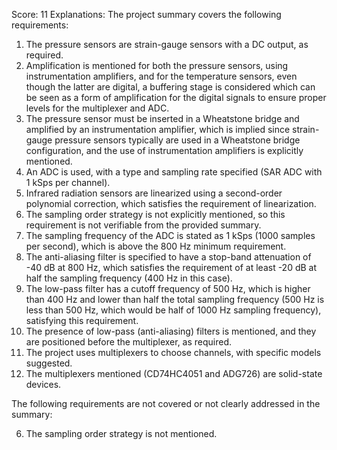 Score: 11
Explanations: 
The project summary covers the following requirements:

1. The pressure sensors are strain-gauge sensors with a DC output, as required.
2. Amplification is mentioned for both the pressure sensors, using instrumentation amplifiers, and for the temperature sensors, even though the latter are digital, a buffering stage is considered which can be seen as a form of amplification for the digital signals to ensure proper levels for the multiplexer and ADC.
3. The pressure sensor must be inserted in a Wheatstone bridge and amplified by an instrumentation amplifier, which is implied since strain-gauge pressure sensors typically are used in a Wheatstone bridge configuration, and the use of instrumentation amplifiers is explicitly mentioned.
4. An ADC is used, with a type and sampling rate specified (SAR ADC with 1 kSps per channel).
5. Infrared radiation sensors are linearized using a second-order polynomial correction, which satisfies the requirement of linearization.
6. The sampling order strategy is not explicitly mentioned, so this requirement is not verifiable from the provided summary.
7. The sampling frequency of the ADC is stated as 1 kSps (1000 samples per second), which is above the 800 Hz minimum requirement.
8. The anti-aliasing filter is specified to have a stop-band attenuation of -40 dB at 800 Hz, which satisfies the requirement of at least -20 dB at half the sampling frequency (400 Hz in this case).
9. The low-pass filter has a cutoff frequency of 500 Hz, which is higher than 400 Hz and lower than half the total sampling frequency (500 Hz is less than 500 Hz, which would be half of 1000 Hz sampling frequency), satisfying this requirement.
10. The presence of low-pass (anti-aliasing) filters is mentioned, and they are positioned before the multiplexer, as required.
11. The project uses multiplexers to choose channels, with specific models suggested.
12. The multiplexers mentioned (CD74HC4051 and ADG726) are solid-state devices.

The following requirements are not covered or not clearly addressed in the summary:

6. The sampling order strategy is not mentioned.